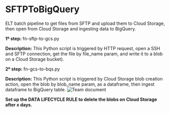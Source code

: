 # SFTPToBigQuery
ELT batch pipeline to get files from SFTP and upload them to Cloud Storage, then open from Cloud Storage and ingesting data to BigQuery.


**1º step:** fn-sftp-to-gcs.py

**Description:** This Python script is triggered by HTTP request, open a SSH and SFTP connection, get the file by file_name param, and write it to a blob on a Cloud Storage bucket).

**2º step:** fn-gcs-to-bqs.py

**Description:** This Python script is triggered by Cloud Storage blob creation action, open the blob by blob_name param, as a dataframe, then ingest dataframe to BigQuery table.
![Team document](https://github.com/mvoliveira1010/SFTPToBigQuery/assets/67582983/091a9cf1-978f-4dd0-a45f-8cf4072129cc)

**Set up the DATA LIFECYCLE RULE to delete the blobs on Cloud Storage after x days.**
